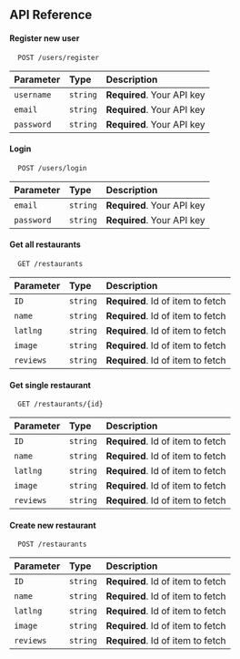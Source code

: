 
## API Reference

#### Register new user

```http
  POST /users/register
```

| Parameter | Type     | Description                |
| :-------- | :------- | :------------------------- |
| `username` | `string` | **Required**. Your API key |
| `email` | `string` | **Required**. Your API key |
| `password` | `string` | **Required**. Your API key |

#### Login

```http
  POST /users/login
```

| Parameter | Type     | Description                       |
| :-------- | :------- | :-------------------------------- |
| `email`      | `string` | **Required**. Your API key |
| `password`      | `string` | **Required**. Your API key |

#### Get all restaurants

```http
  GET /restaurants
```

| Parameter | Type     | Description                       |
| :-------- | :------- | :-------------------------------- |
| `ID`      | `string` | **Required**. Id of item to fetch |
| `name`      | `string` | **Required**. Id of item to fetch |
| `latlng`      | `string` | **Required**. Id of item to fetch |
| `image`      | `string` | **Required**. Id of item to fetch |
| `reviews`      | `string` | **Required**. Id of item to fetch |



#### Get single restaurant

```http
  GET /restaurants/{id}
```

| Parameter | Type     | Description                       |
| :-------- | :------- | :-------------------------------- |
| `ID`      | `string` | **Required**. Id of item to fetch |
| `name`      | `string` | **Required**. Id of item to fetch |
| `latlng`      | `string` | **Required**. Id of item to fetch |
| `image`      | `string` | **Required**. Id of item to fetch |
| `reviews`      | `string` | **Required**. Id of item to fetch |

#### Create new restaurant

```http
  POST /restaurants
```

| Parameter | Type     | Description                       |
| :-------- | :------- | :-------------------------------- |
| `ID`      | `string` | **Required**. Id of item to fetch |
| `name`      | `string` | **Required**. Id of item to fetch |
| `latlng`      | `string` | **Required**. Id of item to fetch |
| `image`      | `string` | **Required**. Id of item to fetch |
| `reviews`      | `string` | **Required**. Id of item to fetch |


